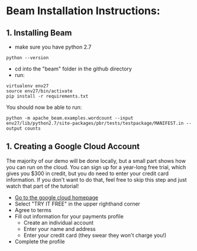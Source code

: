 # Beam Installation Instructions:

## 1. Installing Beam 
- make sure you have python 2.7 

```
python --version 
```

- cd into the "beam" folder in the github directory
- run:

```
virtualenv env27
source env27/bin/activate
pip install -r requirements.txt
```

You should now be able to run:

```
python -m apache_beam.examples.wordcount --input env27/lib/python2.7/site-packages/pbr/tests/testpackage/MANIFEST.in --output counts
```

## 1. Creating a Google Cloud Account 
The majority of our demo will be done locally, but a small part shows how you can run on the cloud.  You can sign up for a year-long free trial, which gives you $300 in credit, but you do need to enter your credit card information.  If you don't want to do that, feel free to skip this step and just watch that part of the tutorial! 

- [Go to the google cloud homepage](https://cloud.google.com/)
- Select "TRY IT FREE" in the upper righthand corner 
- Agree to terms 
- Fill out information for your payments profile
    - Create an individual account 
    - Enter your name and address 
    - Enter your credit card (they swear they won't charge you!)
- Complete the profile 
